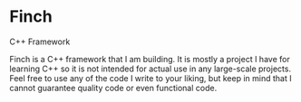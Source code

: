 # Finch
C++ Framework

Finch is a C++ framework that I am building. It is mostly a project I have for learning C++ so it is not intended for actual use in any large-scale projects.
Feel free to use any of the code I write to your liking, but keep in mind that I cannot guarantee quality code or even functional code.
